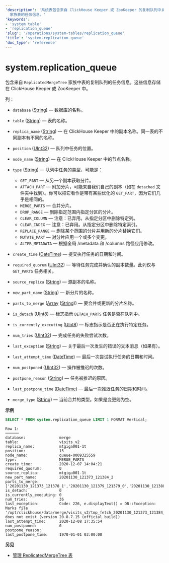 ```yaml
---
'description': '系统表包含来自 ClickHouse Keeper 或 ZooKeeper 的复制队列中关于 `ReplicatedMergeTree`
  家族表的任务信息。'
'keywords':
- 'system table'
- 'replication_queue'
'slug': '/operations/system-tables/replication_queue'
'title': 'system.replication_queue'
'doc_type': 'reference'
---
```



# system.replication_queue

包含来自 `ReplicatedMergeTree` 家族中表的复制队列的任务信息，这些信息存储在 ClickHouse Keeper 或 ZooKeeper 中。

列：

- `database` ([String](../../sql-reference/data-types/string.md)) — 数据库的名称。

- `table` ([String](../../sql-reference/data-types/string.md)) — 表的名称。

- `replica_name` ([String](../../sql-reference/data-types/string.md)) — 在 ClickHouse Keeper 中的副本名称。同一表的不同副本有不同的名称。

- `position` ([UInt32](../../sql-reference/data-types/int-uint.md)) — 队列中任务的位置。

- `node_name` ([String](../../sql-reference/data-types/string.md)) — 在 ClickHouse Keeper 中的节点名称。

- `type` ([String](../../sql-reference/data-types/string.md)) — 队列中任务的类型，可能是：

  - `GET_PART` — 从另一个副本获取分片。
  - `ATTACH_PART` — 附加分片，可能来自我们自己的副本（如在 `detached` 文件夹中找到）。你可以把它看作是带有某些优化的 `GET_PART`，因为它们几乎是相同的。
  - `MERGE_PARTS` — 合并分片。
  - `DROP_RANGE` — 删除指定范围内指定分区的分片。
  - `CLEAR_COLUMN` — 注意：已弃用。从指定分区中删除特定列。
  - `CLEAR_INDEX` — 注意：已弃用。从指定分区中删除特定索引。
  - `REPLACE_RANGE` — 删除某个范围的分片并用新的分片替换它们。
  - `MUTATE_PART` — 对分片应用一个或多个变更。
  - `ALTER_METADATA` — 根据全局 /metadata 和 /columns 路径应用修改。

- `create_time` ([DateTime](../../sql-reference/data-types/datetime.md)) — 提交执行任务的日期和时间。

- `required_quorum` ([UInt32](../../sql-reference/data-types/int-uint.md)) — 等待任务完成并确认的副本数量。此列仅与 `GET_PARTS` 任务相关。

- `source_replica` ([String](../../sql-reference/data-types/string.md)) — 源副本的名称。

- `new_part_name` ([String](../../sql-reference/data-types/string.md)) — 新分片的名称。

- `parts_to_merge` ([Array](../../sql-reference/data-types/array.md) ([String](../../sql-reference/data-types/string.md))) — 要合并或更新的分片名称。

- `is_detach` ([UInt8](../../sql-reference/data-types/int-uint.md)) — 标志指示 `DETACH_PARTS` 任务是否在队列中。

- `is_currently_executing` ([UInt8](../../sql-reference/data-types/int-uint.md)) — 标志指示是否正在执行特定任务。

- `num_tries` ([UInt32](../../sql-reference/data-types/int-uint.md)) — 完成任务的失败尝试次数。

- `last_exception` ([String](../../sql-reference/data-types/string.md)) — 关于最后一次发生的错误的文本消息（如果有）。

- `last_attempt_time` ([DateTime](../../sql-reference/data-types/datetime.md)) — 最后一次尝试执行任务的日期和时间。

- `num_postponed` ([UInt32](../../sql-reference/data-types/int-uint.md)) — 操作被推迟的次数。

- `postpone_reason` ([String](../../sql-reference/data-types/string.md)) — 任务被推迟的原因。

- `last_postpone_time` ([DateTime](../../sql-reference/data-types/datetime.md)) — 最后一次推迟任务的日期和时间。

- `merge_type` ([String](../../sql-reference/data-types/string.md)) — 当前合并的类型。如果是变更则为空。

**示例**

```sql
SELECT * FROM system.replication_queue LIMIT 1 FORMAT Vertical;
```

```text
Row 1:
──────
database:               merge
table:                  visits_v2
replica_name:           mtgiga001-1t
position:               15
node_name:              queue-0009325559
type:                   MERGE_PARTS
create_time:            2020-12-07 14:04:21
required_quorum:        0
source_replica:         mtgiga001-1t
new_part_name:          20201130_121373_121384_2
parts_to_merge:         ['20201130_121373_121378_1','20201130_121379_121379_0','20201130_121380_121380_0','20201130_121381_121381_0','20201130_121382_121382_0','20201130_121383_121383_0','20201130_121384_121384_0']
is_detach:              0
is_currently_executing: 0
num_tries:              36
last_exception:         Code: 226, e.displayText() = DB::Exception: Marks file '/opt/clickhouse/data/merge/visits_v2/tmp_fetch_20201130_121373_121384_2/CounterID.mrk' does not exist (version 20.8.7.15 (official build))
last_attempt_time:      2020-12-08 17:35:54
num_postponed:          0
postpone_reason:
last_postpone_time:     1970-01-01 03:00:00
```

**另见**

- [管理 ReplicatedMergeTree 表](/sql-reference/statements/system#managing-replicatedmergetree-tables)
